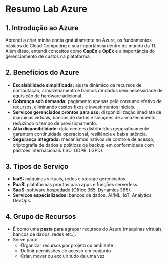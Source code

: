 # Resumo Lab Azure

## 1. Introdução ao Azure
Aprendi a criar minha conta gratuitamente no Azure, os fundamentos básicos de Cloud Computing e sua importância dentro do mundo da TI. Além disso, entendi conceitos como **CapEx** e **OpEx** e a importância do gerenciamento de custos na plataforma.

## 2. Benefícios do Azure
- **Escalabilidade simplificada:** ajuste dinâmico de recursos de computação, armazenamento e bancos de dados sem necessidade de aquisição de hardware adicional.  
- **Cobrança sob demanda:** pagamento apenas pelo consumo efetivo de recursos, eliminando custos fixos e investimentos iniciais.  
- **Serviços gerenciados prontos para uso:** disponibilização imediata de máquinas virtuais, bancos de dados e soluções de armazenamento, reduzindo o tempo de provisionamento.  
- **Alta disponibilidade:** data centers distribuídos geograficamente garantem continuidade operacional, resiliência e baixa latência.  
- **Segurança integrada:** mecanismos nativos de controle de acesso, criptografia de dados e políticas de backup em conformidade com padrões internacionais (ISO, GDPR, LGPD).

## 3. Tipos de Serviço
- **IaaS:** máquinas virtuais, redes e storage gerenciados.  
- **PaaS:** plataformas prontas para apps e funções serverless.  
- **SaaS:** software hospedado (Office 365, Dynamics 365).  
- **Serviços especializados:** bancos de dados, AI/ML, IoT, Analytics, DevOps.
  
## 4. Grupo de Recursos
- É como uma **pasta** para agrupar recursos do Azure (máquinas virtuais, bancos de dados, redes etc.).  
- Serve para:  
  - Organizar recursos por projeto ou ambiente  
  - Definir permissões de acesso em conjunto  
  - Criar, mover ou excluir tudo de uma vez
   
